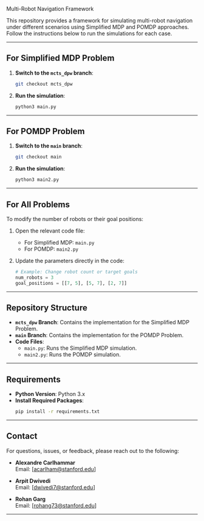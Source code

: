 Multi-Robot Navigation Framework

This repository provides a framework for simulating multi-robot navigation under different scenarios using 
Simplified MDP and POMDP approaches. Follow the instructions below to run the simulations for each case.

---

## **For Simplified MDP Problem**

1. **Switch to the `mcts_dpw` branch**:
   ```bash
   git checkout mcts_dpw
   ```

2. **Run the simulation**:
   ```bash
   python3 main.py
   ```

---

## **For POMDP Problem**

1. **Switch to the `main` branch**:
   ```bash
   git checkout main
   ```

2. **Run the simulation**:
   ```bash
   python3 main2.py
   ```

---

## **For All Problems**

To modify the number of robots or their goal positions:
1. Open the relevant code file:
   - For Simplified MDP: `main.py`
   - For POMDP: `main2.py`

2. Update the parameters directly in the code:
   ```python
   # Example: Change robot count or target goals
   num_robots = 3
   goal_positions = [[7, 5], [5, 7], [2, 7]]
   ```

---

## **Repository Structure**

- **`mcts_dpw` Branch**: Contains the implementation for the Simplified MDP Problem.
- **`main` Branch**: Contains the implementation for the POMDP Problem.
- **Code Files**:
  - `main.py`: Runs the Simplified MDP simulation.
  - `main2.py`: Runs the POMDP simulation.

---

## **Requirements**

- **Python Version**: Python 3.x
- **Install Required Packages**:
   ```bash
   pip install -r requirements.txt
   ```

---

## **Contact**

For questions, issues, or feedback, please reach out to the following:

- **Alexandre Carlhammar**  
  Email: [acarlham@stanford.edu]

- **Arpit Dwivedi**  
  Email: [dwivedi7@stanford.edu]

- **Rohan Garg**  
  Email: [rohang73@stanford.edu]

---
